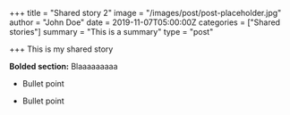 +++
title = "Shared story 2"
image = "/images/post/post-placeholder.jpg"
author = "John Doe"
date = 2019-11-07T05:00:00Z
categories = ["Shared stories"]
summary = "This is a summary"
type = "post"

+++
This is my shared story

**Bolded section:** Blaaaaaaaaa

* Bullet point

* Bullet point
